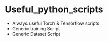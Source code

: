 # Useful_python_scripts
- Always useful Torch & Tensorflow scripts
- Generic training Script
- Generic Dataset Script